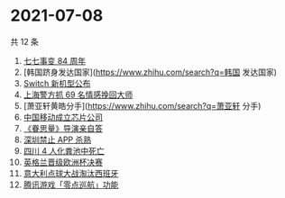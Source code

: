 # 2021-07-08

共 12 条

<!-- BEGIN ZHIHUSEARCH -->
<!-- 最后更新时间 Thu Jul 08 2021 09:52:58 GMT+0800 (China Standard Time) -->
1. [七七事变 84 周年](https://www.zhihu.com/search?q=七七事变)
1. [韩国跻身发达国家](https://www.zhihu.com/search?q=韩国 发达国家)
1. [Switch 新机型公布](https://www.zhihu.com/search?q=switch)
1. [上海警方抓 69 名情感挽回大师](https://www.zhihu.com/search?q=情感挽回)
1. [萧亚轩黄皓分手](https://www.zhihu.com/search?q=萧亚轩 分手)
1. [中国移动成立芯片公司](https://www.zhihu.com/search?q=中国移动)
1. [《眷思量》导演亲自答](https://www.zhihu.com/search?q=眷思量)
1. [深圳禁止 APP 杀熟](https://www.zhihu.com/search?q=大数据杀熟)
1. [四川 4 人化粪池中死亡](https://www.zhihu.com/search?q=化粪池坠亡)
1. [英格兰晋级欧洲杯决赛](https://www.zhihu.com/search?q=英格兰队)
1. [意大利点球大战淘汰西班牙](https://www.zhihu.com/search?q=意大利队)
1. [腾讯游戏「零点巡航」功能](https://www.zhihu.com/search?q=腾讯游戏)
<!-- END ZHIHUSEARCH -->
